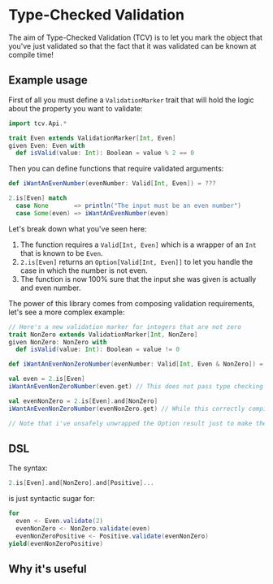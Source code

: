 # Type-Checked Validation

The aim of Type-Checked Validation (TCV) is to let you mark the object that you've just validated so that the fact that it was validated can be known at compile time!

## Example usage

First of all you must define a `ValidationMarker` trait that will hold the logic about the property you want to validate:
```scala
import tcv.Api.*

trait Even extends ValidationMarker[Int, Even]
given Even: Even with
  def isValid(value: Int): Boolean = value % 2 == 0
```

Then you can define functions that require validated arguments:
```scala
def iWantAnEvenNumber(evenNumber: Valid[Int, Even]) = ???

2.is[Even] match
  case None       => println("The input must be an even number")
  case Some(even) => iWantAnEvenNumber(even)
```

Let's break down what you've seen here:
1. The function requires a `Valid[Int, Even]` which is a wrapper of an `Int` that is known to be `Even`.
2. `2.is[Even]` returns an `Option[Valid[Int, Even]]` to let you handle the case in which the number is not even.
3. The function is now 100% sure that the input she was given is actually and even number.

The power of this library comes from composing validation requirements, let's see a more complex example:
```scala
// Here's a new validation marker for integers that are not zero
trait NonZero extends ValidationMarker[Int, NonZero]
given NonZero: NonZero with
  def isValid(value: Int): Boolean = value != 0
```

```scala
def iWantAnEvenNonZeroNumber(evenNumber: Valid[Int, Even & NonZero]) = ???

val even = 2.is[Even] 
iWantAnEvenNonZeroNumber(even.get) // This does not pass type checking as the function requires its argument to be both Even and NonZero

val evenNonZero = 2.is[Even].and[NonZero]
iWantAnEvenNonZeroNumber(evenNonZero.get) // While this correctly compiles

// Note that i've unsafely unwrapped the Option result just to make the example clearer
```

## DSL
The syntax:
```scala
2.is[Even].and[NonZero].and[Positive]...
```

is just syntactic sugar for:
```scala
for
  even <- Even.validate(2)
  evenNonZero <- NonZero.validate(even)
  evenNonZeroPositive <- Positive.validate(evenNonZero)
yield(evenNonZeroPositive)
```



## Why it's useful
<!-- TODO -->
